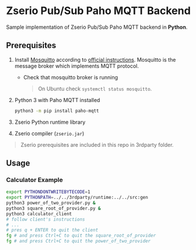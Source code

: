 # Zserio Pub/Sub Paho MQTT Backend

Sample implementation of Zserio Pub/Sub Paho MQTT backend in **Python**.

## Prerequisites

1. Install [Mosquitto](https://mosquitto.org) according to
[official instructions](https://mosquitto.org/download/). Mosquitto is the message broker which implements
MQTT protocol.
   * Check that mosquitto broker is running
      > On Ubuntu check `systemctl status mosquitto`.

2. Python 3 with Paho MQTT installed

   ```bash
   python3 -m pip install paho-mqtt
   ```

3. Zserio Python runtime library
4. Zserio compiler (`zserio.jar`)

> Zserio prerequisites are included in this repo in 3rdparty folder.

## Usage

### Calculator Example

```bash
export PYTHONDONTWRITEBYTECODE=1
export PYTHONPATH=../../3rdparty/runtime:../../src:gen
python3 power_of_two_provider.py &
python3 square_root_of_provider.py &
python3 calculator_client
# follow client's instructions
# ...
# pres q + ENTER to quit the client
fg # and press Ctrl+C to quit the square_root_of_provider
fg # and press Ctrl+C to quit the power_of_two_provider
```
